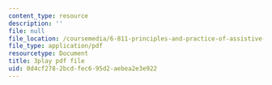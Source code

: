 ```yaml
---
content_type: resource
description: ''
file: null
file_location: /coursemedia/6-811-principles-and-practice-of-assistive-technology-fall-2014/0d4cf2782bcdfec695d2aebea2e3e922_x18bMLW4eO4.pdf
file_type: application/pdf
resourcetype: Document
title: 3play pdf file
uid: 0d4cf278-2bcd-fec6-95d2-aebea2e3e922
---
```

